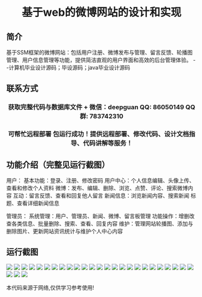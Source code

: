 <p><h1 align="center">基于web的微博网站的设计和实现</h1></p>

## 简介
基于SSM框架的微博网站：包括用户注册、微博发布与管理、留言反馈、轮播图管理、用户信息管理等功能，提供简洁直观的用户界面和高效的后台管理体验。    --计算机毕业设计源码；毕设源码；java毕业设计源码


## 联系方式
<p><h3 align="center">获取完整代码与数据库文件 + 微信：deepguan QQ: 86050149 QQ群: 783742310</h3></p>
<p><h3 align="center">可帮忙远程部署 包运行成功！提供远程部署、修改代码、设计文档指导、代码讲解等服务！</h3></p>

## 功能介绍（完整见运行截图）
用户： 基本功能：登录、注册、修改密码 用户中心：个人信息编辑、头像上传、查看和修改个人资料 微博：发布、编辑、删除、浏览、点赞、评论、搜索微博内容 互动：留言反馈、查看和回复他人留言 新闻信息：浏览新闻内容、搜索新闻 标题、查看详细新闻信息

管理员： 系统管理：用户、管理员、新闻、微博、留言板管理 功能操作：增删改查各类信息、批量删除、搜索、查看、回复内容 维护：管理网站轮播图、添加与删除图片、更新网站资讯统计与维护个人中心内容


## 运行截图
![](https://bs-1329754181.cos.ap-shanghai.myqcloud.com/ssm/WeiboWebsite/img/001.jpg)
![](https://bs-1329754181.cos.ap-shanghai.myqcloud.com/ssm/WeiboWebsite/img/002.jpg)
![](https://bs-1329754181.cos.ap-shanghai.myqcloud.com/ssm/WeiboWebsite/img/003.jpg)
![](https://bs-1329754181.cos.ap-shanghai.myqcloud.com/ssm/WeiboWebsite/img/004.jpg)
![](https://bs-1329754181.cos.ap-shanghai.myqcloud.com/ssm/WeiboWebsite/img/005.jpg)
![](https://bs-1329754181.cos.ap-shanghai.myqcloud.com/ssm/WeiboWebsite/img/006.jpg)
![](https://bs-1329754181.cos.ap-shanghai.myqcloud.com/ssm/WeiboWebsite/img/007.jpg)
![](https://bs-1329754181.cos.ap-shanghai.myqcloud.com/ssm/WeiboWebsite/img/008.jpg)
![](https://bs-1329754181.cos.ap-shanghai.myqcloud.com/ssm/WeiboWebsite/img/009.jpg)
![](https://bs-1329754181.cos.ap-shanghai.myqcloud.com/ssm/WeiboWebsite/img/010.jpg)
![](https://bs-1329754181.cos.ap-shanghai.myqcloud.com/ssm/WeiboWebsite/img/011.jpg)
![](https://bs-1329754181.cos.ap-shanghai.myqcloud.com/ssm/WeiboWebsite/img/012.jpg)
![](https://bs-1329754181.cos.ap-shanghai.myqcloud.com/ssm/WeiboWebsite/img/013.jpg)
![](https://bs-1329754181.cos.ap-shanghai.myqcloud.com/ssm/WeiboWebsite/img/014.jpg)
![](https://bs-1329754181.cos.ap-shanghai.myqcloud.com/ssm/WeiboWebsite/img/015.jpg)
![](https://bs-1329754181.cos.ap-shanghai.myqcloud.com/ssm/WeiboWebsite/img/016.jpg)
![](https://bs-1329754181.cos.ap-shanghai.myqcloud.com/ssm/WeiboWebsite/img/017.jpg)
![](https://bs-1329754181.cos.ap-shanghai.myqcloud.com/ssm/WeiboWebsite/img/018.jpg)
![](https://bs-1329754181.cos.ap-shanghai.myqcloud.com/ssm/WeiboWebsite/img/019.jpg)
![](https://bs-1329754181.cos.ap-shanghai.myqcloud.com/ssm/WeiboWebsite/img/020.jpg)
![](https://bs-1329754181.cos.ap-shanghai.myqcloud.com/ssm/WeiboWebsite/img/021.jpg)
![](https://bs-1329754181.cos.ap-shanghai.myqcloud.com/ssm/WeiboWebsite/img/022.jpg)
![](https://bs-1329754181.cos.ap-shanghai.myqcloud.com/ssm/WeiboWebsite/img/023.jpg)
![](https://bs-1329754181.cos.ap-shanghai.myqcloud.com/ssm/WeiboWebsite/img/024.jpg)
![](https://bs-1329754181.cos.ap-shanghai.myqcloud.com/ssm/WeiboWebsite/img/025.jpg)
![](https://bs-1329754181.cos.ap-shanghai.myqcloud.com/ssm/WeiboWebsite/img/026.jpg)
![](https://bs-1329754181.cos.ap-shanghai.myqcloud.com/ssm/WeiboWebsite/img/027.jpg)
![](https://bs-1329754181.cos.ap-shanghai.myqcloud.com/ssm/WeiboWebsite/img/028.jpg)

<p>本代码来源于网络,仅供学习参考使用!</p>
